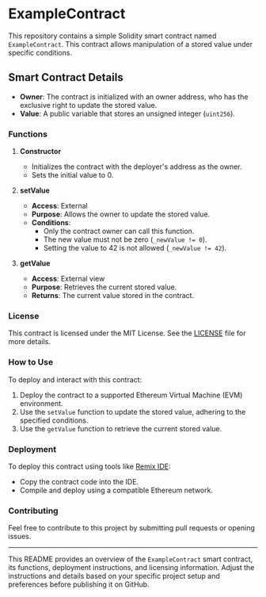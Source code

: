 
# ExampleContract

This repository contains a simple Solidity smart contract named `ExampleContract`. This contract allows manipulation of a stored value under specific conditions.

## Smart Contract Details

- **Owner**: The contract is initialized with an owner address, who has the exclusive right to update the stored value.
- **Value**: A public variable that stores an unsigned integer (`uint256`).

### Functions

1. **Constructor**
   - Initializes the contract with the deployer's address as the owner.
   - Sets the initial value to 0.

2. **setValue**
   - **Access**: External
   - **Purpose**: Allows the owner to update the stored value.
   - **Conditions**:
     - Only the contract owner can call this function.
     - The new value must not be zero (`_newValue != 0`).
     - Setting the value to 42 is not allowed (`_newValue != 42`).

3. **getValue**
   - **Access**: External view
   - **Purpose**: Retrieves the current stored value.
   - **Returns**: The current value stored in the contract.

### License

This contract is licensed under the MIT License. See the [LICENSE](./LICENSE) file for more details.

### How to Use

To deploy and interact with this contract:
1. Deploy the contract to a supported Ethereum Virtual Machine (EVM) environment.
2. Use the `setValue` function to update the stored value, adhering to the specified conditions.
3. Use the `getValue` function to retrieve the current stored value.

### Deployment

To deploy this contract using tools like [Remix IDE](https://remix.ethereum.org/):
- Copy the contract code into the IDE.
- Compile and deploy using a compatible Ethereum network.

### Contributing

Feel free to contribute to this project by submitting pull requests or opening issues.

---

This README provides an overview of the `ExampleContract` smart contract, its functions, deployment instructions, and licensing information. Adjust the instructions and details based on your specific project setup and preferences before publishing it on GitHub.
